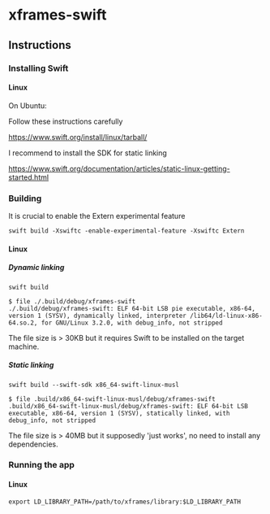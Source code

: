 # xframes-swift

## Instructions

### Installing Swift

#### Linux

On Ubuntu:

Follow these instructions carefully

https://www.swift.org/install/linux/tarball/

I recommend to install the SDK for static linking

https://www.swift.org/documentation/articles/static-linux-getting-started.html

### Building

It is crucial to enable the Extern experimental feature

`swift build -Xswiftc -enable-experimental-feature -Xswiftc Extern`

#### Linux

##### Dynamic linking

`swift build`

```
$ file ./.build/debug/xframes-swift
./.build/debug/xframes-swift: ELF 64-bit LSB pie executable, x86-64, version 1 (SYSV), dynamically linked, interpreter /lib64/ld-linux-x86-64.so.2, for GNU/Linux 3.2.0, with debug_info, not stripped
```

The file size is > 30KB but it requires Swift to be installed on the target machine.

##### Static linking

`swift build --swift-sdk x86_64-swift-linux-musl`

```
$ file .build/x86_64-swift-linux-musl/debug/xframes-swift
.build/x86_64-swift-linux-musl/debug/xframes-swift: ELF 64-bit LSB executable, x86-64, version 1 (SYSV), statically linked, with debug_info, not stripped
```

The file size is > 40MB but it supposedly 'just works', no need to install any dependencies.

### Running the app

#### Linux

`export LD_LIBRARY_PATH=/path/to/xframes/library:$LD_LIBRARY_PATH`